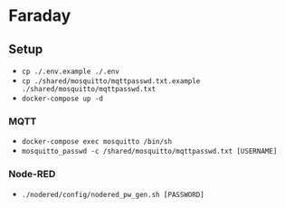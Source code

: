 # Faraday

## Setup
- `cp ./.env.example ./.env`
- `cp ./shared/mosquitto/mqttpasswd.txt.example ./shared/mosquitto/mqttpasswd.txt`
- `docker-compose up -d`

### MQTT
- `docker-compose exec mosquitto /bin/sh`
- `mosquitto_passwd -c /shared/mosquitto/mqttpasswd.txt [USERNAME]`

### Node-RED
- `./nodered/config/nodered_pw_gen.sh [PASSWORD]`
